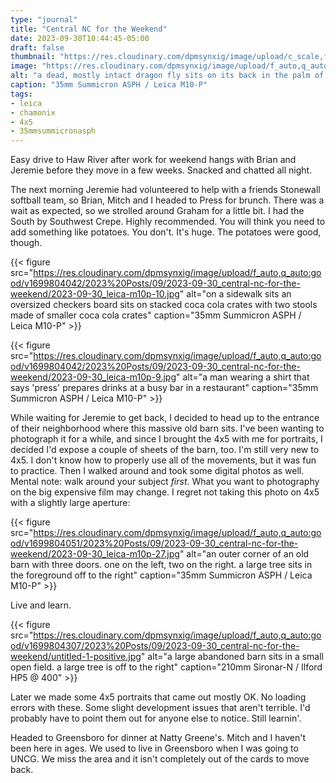 ```yaml
---
type: "journal"
title: "Central NC for the Weekend"
date: 2023-09-30T10:44:45-05:00
draft: false
thumbnail: "https://res.cloudinary.com/dpmsynxig/image/upload/c_scale,f_auto,q_auto:good,w_740/v1699805267/2023%20Posts/09/2023-09-30_central-nc-for-the-weekend/2023-09-29_leica-m10p-1.jpg"
image: "https://res.cloudinary.com/dpmsynxig/image/upload/f_auto,q_auto:good/v1699805267/2023%20Posts/09/2023-09-30_central-nc-for-the-weekend/2023-09-29_leica-m10p-1.jpg"
alt: "a dead, mostly intact dragon fly sits on its back in the palm of a man's hands"
caption: "35mm Summicron ASPH / Leica M10-P"
tags:
- leica
- chamonix
- 4x5
- 35mmsummicronasph
---
```


Easy drive to Haw River after work for weekend hangs with Brian and Jeremie before they move in a few weeks. Snacked and chatted all night. 

The next morning Jeremie had volunteered to help with a friends Stonewall softball team, so Brian, Mitch and I headed to Press for brunch. There was a wait as expected, so we strolled around Graham for a little bit. I had the South by Southwest Crepe. Highly recommended. You will think you need to add something like potatoes. You don't. It's huge. The potatoes were good, though.

{{< figure src="https://res.cloudinary.com/dpmsynxig/image/upload/f_auto,q_auto:good/v1699804042/2023%20Posts/09/2023-09-30_central-nc-for-the-weekend/2023-09-30_leica-m10p-10.jpg" alt="on a sidewalk sits an oversized checkers board sits on stacked coca cola crates with two stools made of smaller coca cola crates" caption="35mm Summicron ASPH / Leica M10-P" >}}

{{< figure src="https://res.cloudinary.com/dpmsynxig/image/upload/f_auto,q_auto:good/v1699804042/2023%20Posts/09/2023-09-30_central-nc-for-the-weekend/2023-09-30_leica-m10p-9.jpg" alt="a man wearing a shirt that says 'press' prepares drinks at a busy bar in a restaurant" caption="35mm Summicron ASPH / Leica M10-P" >}}

While waiting for Jeremie to get back, I decided to head up to the entrance of their neighborhood where this massive old barn sits. I've been wanting to photograph it for a while, and since I brought the 4x5 with me for portraits, I decided I'd expose a couple of sheets of the barn, too. I'm still very new to 4x5. I don't know how to properly use all of the movements, but it was fun to practice. Then I walked around and took some digital photos as well. Mental note: walk around your subject _first_. What you want to photography on the big expensive film may change. I regret not taking this photo on 4x5 with a slightly large aperture:

{{< figure src="https://res.cloudinary.com/dpmsynxig/image/upload/f_auto,q_auto:good/v1699804051/2023%20Posts/09/2023-09-30_central-nc-for-the-weekend/2023-09-30_leica-m10p-27.jpg" alt="an outer corner of an old barn with three doors. one on the left, two on the right. a large tree sits in the foreground off to the right" caption="35mm Summicron ASPH / Leica M10-P" >}}

Live and learn.

{{< figure src="https://res.cloudinary.com/dpmsynxig/image/upload/f_auto,q_auto:good/v1699804307/2023%20Posts/09/2023-09-30_central-nc-for-the-weekend/untitled-1-positive.jpg" alt="a large abandoned barn sits in a small open field. a large tree is off to the right" caption="210mm Sironar-N / Ilford HP5 @ 400" >}}

Later we made some 4x5 portraits that came out mostly OK. No loading errors with these. Some slight development issues that aren't terrible. I'd probably have to point them out for anyone else to notice. Still learnin'.

Headed to Greensboro for dinner at Natty Greene's. Mitch and I haven't been here in ages. We used to live in Greensboro when I was going to UNCG. We miss the area and it isn't completely out of the cards to move back.
